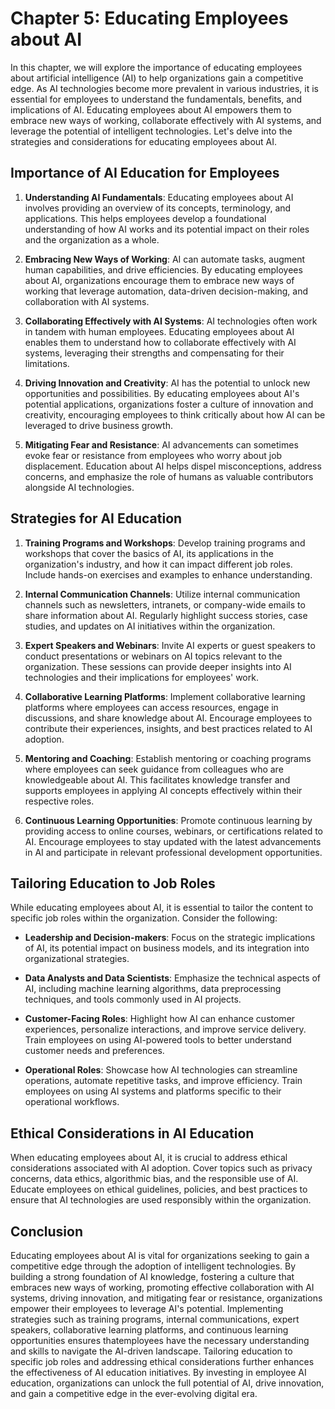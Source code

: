 Chapter 5: Educating Employees about AI
=======================================

In this chapter, we will explore the importance of educating employees about artificial intelligence (AI) to help organizations gain a competitive edge. As AI technologies become more prevalent in various industries, it is essential for employees to understand the fundamentals, benefits, and implications of AI. Educating employees about AI empowers them to embrace new ways of working, collaborate effectively with AI systems, and leverage the potential of intelligent technologies. Let's delve into the strategies and considerations for educating employees about AI.

Importance of AI Education for Employees
----------------------------------------

1. **Understanding AI Fundamentals**: Educating employees about AI involves providing an overview of its concepts, terminology, and applications. This helps employees develop a foundational understanding of how AI works and its potential impact on their roles and the organization as a whole.

2. **Embracing New Ways of Working**: AI can automate tasks, augment human capabilities, and drive efficiencies. By educating employees about AI, organizations encourage them to embrace new ways of working that leverage automation, data-driven decision-making, and collaboration with AI systems.

3. **Collaborating Effectively with AI Systems**: AI technologies often work in tandem with human employees. Educating employees about AI enables them to understand how to collaborate effectively with AI systems, leveraging their strengths and compensating for their limitations.

4. **Driving Innovation and Creativity**: AI has the potential to unlock new opportunities and possibilities. By educating employees about AI's potential applications, organizations foster a culture of innovation and creativity, encouraging employees to think critically about how AI can be leveraged to drive business growth.

5. **Mitigating Fear and Resistance**: AI advancements can sometimes evoke fear or resistance from employees who worry about job displacement. Education about AI helps dispel misconceptions, address concerns, and emphasize the role of humans as valuable contributors alongside AI technologies.

Strategies for AI Education
---------------------------

1. **Training Programs and Workshops**: Develop training programs and workshops that cover the basics of AI, its applications in the organization's industry, and how it can impact different job roles. Include hands-on exercises and examples to enhance understanding.

2. **Internal Communication Channels**: Utilize internal communication channels such as newsletters, intranets, or company-wide emails to share information about AI. Regularly highlight success stories, case studies, and updates on AI initiatives within the organization.

3. **Expert Speakers and Webinars**: Invite AI experts or guest speakers to conduct presentations or webinars on AI topics relevant to the organization. These sessions can provide deeper insights into AI technologies and their implications for employees' work.

4. **Collaborative Learning Platforms**: Implement collaborative learning platforms where employees can access resources, engage in discussions, and share knowledge about AI. Encourage employees to contribute their experiences, insights, and best practices related to AI adoption.

5. **Mentoring and Coaching**: Establish mentoring or coaching programs where employees can seek guidance from colleagues who are knowledgeable about AI. This facilitates knowledge transfer and supports employees in applying AI concepts effectively within their respective roles.

6. **Continuous Learning Opportunities**: Promote continuous learning by providing access to online courses, webinars, or certifications related to AI. Encourage employees to stay updated with the latest advancements in AI and participate in relevant professional development opportunities.

Tailoring Education to Job Roles
--------------------------------

While educating employees about AI, it is essential to tailor the content to specific job roles within the organization. Consider the following:

* **Leadership and Decision-makers**: Focus on the strategic implications of AI, its potential impact on business models, and its integration into organizational strategies.

* **Data Analysts and Data Scientists**: Emphasize the technical aspects of AI, including machine learning algorithms, data preprocessing techniques, and tools commonly used in AI projects.

* **Customer-Facing Roles**: Highlight how AI can enhance customer experiences, personalize interactions, and improve service delivery. Train employees on using AI-powered tools to better understand customer needs and preferences.

* **Operational Roles**: Showcase how AI technologies can streamline operations, automate repetitive tasks, and improve efficiency. Train employees on using AI systems and platforms specific to their operational workflows.

Ethical Considerations in AI Education
--------------------------------------

When educating employees about AI, it is crucial to address ethical considerations associated with AI adoption. Cover topics such as privacy concerns, data ethics, algorithmic bias, and the responsible use of AI. Educate employees on ethical guidelines, policies, and best practices to ensure that AI technologies are used responsibly within the organization.

Conclusion
----------

Educating employees about AI is vital for organizations seeking to gain a competitive edge through the adoption of intelligent technologies. By building a strong foundation of AI knowledge, fostering a culture that embraces new ways of working, promoting effective collaboration with AI systems, driving innovation, and mitigating fear or resistance, organizations empower their employees to leverage AI's potential. Implementing strategies such as training programs, internal communications, expert speakers, collaborative learning platforms, and continuous learning opportunities ensures thatemployees have the necessary understanding and skills to navigate the AI-driven landscape. Tailoring education to specific job roles and addressing ethical considerations further enhances the effectiveness of AI education initiatives. By investing in employee AI education, organizations can unlock the full potential of AI, drive innovation, and gain a competitive edge in the ever-evolving digital era.
